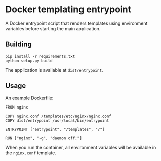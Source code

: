 Docker templating entrypoint
============================

A Docker entrypoint script that renders templates using environment variables
before starting the main application.


## Building

    pip install -r requirements.txt
    python setup.py build

The application is available at `dist/entrypoint`.


## Usage

An example Dockerfile:

    FROM nginx

    COPY nginx.conf /templates/etc/nginx/nginx.conf
    COPY dist/entrypoint /usr/local/bin/entrypoint

    ENTRYPOINT ["entrypoint", "/templates", "/"]

    RUN ["nginx", "-g", "daemon off;"]

When you run the container, all environment variables will be available in the
`nginx.conf` template.
